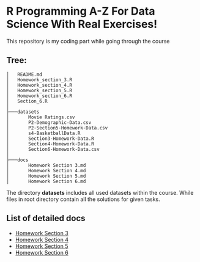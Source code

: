 # **R Programming A-Z For Data Science With Real Exercises!**

 This repository is my coding part while going through the course

## **Tree:**
```
│   README.md
│   Homework_section_3.R
│   Homework_section_4.R
│   Homework_section_5.R
│   Homework_section_6.R
│   Section_6.R
│
├───datasets
│       Movie Ratings.csv
│       P2-Demographic-Data.csv
│       P2-Section5-Homework-Data.csv
│       s4-BasketballData.R
│       Section3-Homework-Data.R
│       Section4-Homework-Data.R
│       Section6-Homework-Data.csv
│
├───docs
│       Homework Section 3.md
│       Homework Section 4.md
│       Homework Section 5.md
│       Homework Section 6.md
```
The directory **datasets** includes all used datasets within the course. While files in root directory contain all the solutions for given tasks.

## List of detailed docs
* [Homework Section 3](docs/Homework%20Section%203.md)
* [Homework Section 4](docs/Homework%20Section%204.md)
* [Homework Section 5](docs/Homework%20Section%205.md)
* [Homework Section 6](docs/Homework%20Section%206.md)